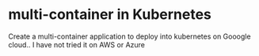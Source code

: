 # multi-container in Kubernetes 

Create a multi-container application to deploy into kubernetes on Gooogle cloud.. I have not tried it on AWS or Azure 
